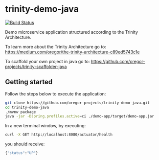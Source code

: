 # trinity-demo-java

[![Build Status](https://travis-ci.org/oregor-projects/trinity-demo-java.svg?branch=master)](https://travis-ci.org/oregor-projects/trinity-demo-java)

Demo microservice application structured according to the Trinity Architecture.

To learn more about the Trinity Architecture go to: https://medium.com/oregor/the-trinity-architecture-c89ed5743c1e

To scaffold your own project in java go to: https://github.com/oregor-projects/trinity-scaffolder-java


## Getting started

Follow the steps below to execute the application:

```bash
git clone https://github.com/oregor-projects/trinity-demo-java.git
cd trinity-demo-java
./mvnw package
java -jar -Dspring.profiles.active=ci ./demo-app/target/demo-app.jar 
```

In a new terminal window, by executing:

```bash
curl -X GET http://localhost:8080/actuator/health
```

you should receive:

```bash
{"status":"UP"}
```
